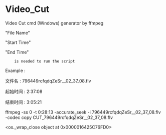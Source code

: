 # Video_Cut
Video Cut cmd (Windows) generator by ffmpeg

"File Name"

"Start Time"

"End Time"

        is needed to run the script

        
Example : 

文件名 : 796449rcfqdqZeSr__02_37_08.flv

起始时间 : 2:37:08

结束时间 : 3:05:21

ffmpeg -ss 0 -t 0:28:13 -accurate_seek -i 796449rcfqdqZeSr__02_37_08.flv -codec copy CUT_796449rcfqdqZeSr__02_37_08.flv

<os._wrap_close object at 0x0000016425C76FD0>

